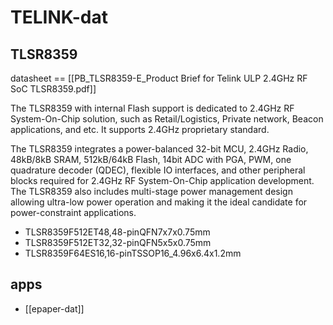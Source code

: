 
# TELINK-dat

## TLSR8359


datasheet == [[PB_TLSR8359-E_Product Brief for Telink ULP 2.4GHz RF SoC TLSR8359.pdf]]


The TLSR8359 with internal Flash support is dedicated to 2.4GHz RF System-On-Chip solution, such as Retail/Logistics, Private network, Beacon applications, and etc. It supports 2.4GHz proprietary standard.

The TLSR8359 integrates a power-balanced 32-bit MCU, 2.4GHz Radio, 48kB/8kB SRAM, 512kB/64kB Flash, 14bit ADC
with PGA, PWM, one quadrature decoder (QDEC), flexible IO interfaces, and other peripheral blocks required for 2.4GHz
RF System-On-Chip application development. The TLSR8359 also includes multi-stage power management design
allowing ultra-low power operation and making it the ideal candidate for power-constraint applications.


- TLSR8359F512ET48,48-pinQFN7x7x0.75mm
- TLSR8359F512ET32,32-pinQFN5x5x0.75mm
- TLSR8359F64ES16,16-pinTSSOP16_4.96x6.4x1.2mm



## apps 

- [[epaper-dat]]